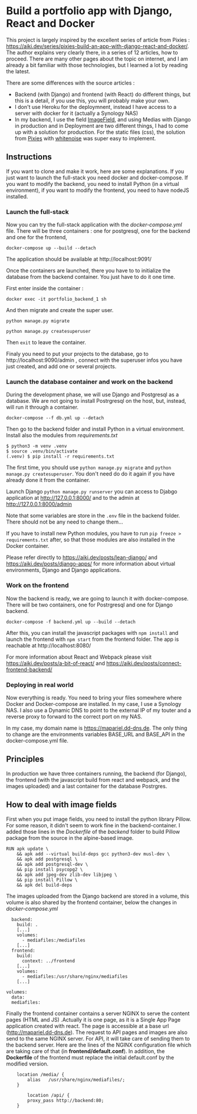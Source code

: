 # Build a portfolio app with Django, React and Docker

This project is largely inspired by the excellent series of article from Pixies : https://aiki.dev/series/pixies-build-an-app-with-django-react-and-docker/. The author explains very clearly there, in a series of 12 articles, how to proceed. There are many other pages about the topic on internet, and I am already a bit familiar with those technologies, but I learned a lot by reading the latest.

There are some differences with the source articles :
* Backend (with Django) and frontend (with React) do different things, but this is a detail, if you use this, you will probably make your own.
* I don't use Heroku for the deploymnent, instead I have access to a server with docker for it (actually a Synology NAS)
* In my backend, I use the field [ImageField](https://docs.djangoproject.com/en/4.0/ref/models/fields/#imagefield),   and using Medias with Django in production and in Deployment are two different things, I had to come up with a solution for production. For the static files (css), the solution from [Pixies](https://aiki.dev/posts/serving-static-files/) with [whitenoise](http://whitenoise.evans.io/en/stable/) was super easy to implement.




## Instructions

If you want to clone and make it work, here are some explanations. If you just want to launch the full-stack you need docker and docker-compose. If you want to modify the backend, you need to install Python (in a virtual environment), if you want to modify the frontend, you need to have nodeJS installed. 

### Launch the full-stack

Now you can try the full-stack application with the *docker-compose.yml* file. There will be three containers : one for postgresql, one for the backend and one for the frontend,

`docker-compose up --build --detach`

The application should be available at http://localhost:9091/


Once the containers are launched, there you have to to initialize the database from the backend container. You just have to do it one time.  

First enter inside the container :

`docker exec -it portfolio_backend_1 sh`

And then migrate and create the super user.

```
python manage.py migrate

python manage.py createsuperuser
```

Then `exit` to leave the container.

Finaly you need to put your projects to the database, go to http://localhost:9090/admin , connect with the superuser infos you have just created, and add one or several projects.



### Launch the database container and work on the backend

During the development phase, we will use Django and Postgresql as a database. We are not going to install Postrgresql on the host, but, instead, will run it through a container.

`docker-compose --f db.yml up --detach`

Then go to the backend folder and install Python in a virtual environment. Install also the modules from *requirements.txt*

```
$ python3 -m venv .venv
$ source .venv/bin/activate
(.venv) $ pip install -r requirements.txt
```

 The first time, you should use  `python manage.py migrate` and `python manage.py createsuperuser`. You don't need do do it again if you have already done it from the container.


Launch Django `python manage.py runserver` you can access to Djabgo application at  http://127.0.0.1:8000/ and to the admin at http://127.0.0.1:8000/admin

Note that some variables are store in the `.env` file in the backend folder. There should not be any need to change them...

If you have to install new Python modules, you have to run `pip freeze > requirements.txt` after, so that those modules are also installed in the Docker container.


Please refer directly to https://aiki.dev/posts/lean-django/ and https://aiki.dev/posts/django-apps/ for more information about virtual environments, Django and Django applications.

### Work on the frontend

Now the backend is ready, we are going to launch it with docker-compose. There will be two containers, one for Postrgresql and one for Django backend.

`docker-compose -f backend.yml up --build --detach`

After this, you can install the javascript packages with `npm install` and launch the frontend with `npm start` from the frontend folder. The app is reachable at http://localhost:8080/

For more information about React and Webpack please visit https://aiki.dev/posts/a-bit-of-react/  and https://aiki.dev/posts/connect-frontend-backend/





### Deploying in real world 

Now everything is ready. You need to bring your files somewhere where Docker and Docker-compose are installed. In my case, I use a Synology NAS. I also use a Dynamic DNS to point to the external IP of my touter and a reverse proxy to forward to the correct port on my NAS. 

In my case, my domain name is https://mapariel.dd-dns.de. The only thing to change are the environments variables BASE_URL and BASE_API in the docker-compose.yml file.  




## Principles

In production we have three containers running, the backend (for Django), the frontend (with the javascript build from react and webpack, and the images uploaded) and a last container for the database Postrgres.


## How to deal with image fields

First when you put image fields, you need to install the python library Pillow. For some reason, it didn't seem to work fine in the backend-container. I added those lines in the *Dockerfile* of the *backend* folder to build Pillow package from the source in the alpine-based image. 

```
RUN apk update \
    && apk add --virtual build-deps gcc python3-dev musl-dev \
    && apk add postgresql \
    && apk add postgresql-dev \
    && pip install psycopg2 \
    && apk add jpeg-dev zlib-dev libjpeg \
    && pip install Pillow \
    && apk del build-deps
```


The images uploaded from the Django backend are stored in a volume, this volume is also shared by the frontend container, below the changes in *docker-compose.yml*

```
  backend:
    build: .
	[...]
    volumes:  
      - mediafiles:/mediafiles  
    [...]          
  frontend:
    build:
      context: ../frontend
    [...]          
    volumes:
      - mediafiles:/usr/share/nginx/mediafiles            
	[...]

volumes:
  data:
  mediafiles:

```

Finally the frontend container contains a server NGINX to serve the content pages (HTML and JS) .Actually it is one page, as it is a Single App Page application created with react. The page is accessible at a base url (http://mapariel.dd-dns.de). The request to API pages and images are also send to the same NGINX server. For API, it will take care of sending them to the backend server. Here are the lines of the NGINX configuration file which are taking care of that (in **frontend/default.conf**). In addition, the **Dockerfile** of the frontend must replace the initial default.conf by the modified version.
```
    location /media/ {
        alias   /usr/share/nginx/mediafiles/;
    }

		location /api/ {
        proxy_pass http://backend:80;
    }

```
